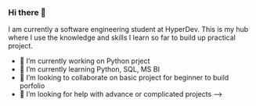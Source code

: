 ### Hi there 👋
I am currently a software engineering student at HyperDev. This is my hub where I use the knowledge and skills I learn so far to build up practical project.

- 🔭 I’m currently working on Python prject
- 🌱 I’m currently learning Python, SQL, MS BI
- 👯 I’m looking to collaborate on basic project for beginner to build porfolio
- 🤔 I’m looking for help with advance or complicated projects
-->
